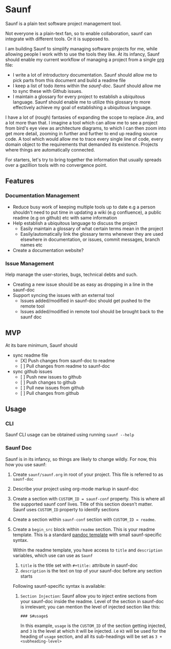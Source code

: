 # Saunf

Saunf is a plain text software project management tool.

Not everyone is a plain-text fan, so to enable collaboration, saunf can
integrate with different tools. Or it is supposed to.

I am building Saunf to simplify managing software projects for me, while
allowing people I work with to use the tools they like. At its infancy,
Saunf should enable my current workflow of managing a project from a
single [org](https://orgmode.org/) file:

-   I write a lot of introductory documentation. Saunf should allow me
    to pick parts from this document and build a readme file
-   I keep a list of todo items within the *saunf-doc*. Saunf should
    allow me to sync these with Github issues.
-   I maintain a glossary for every project to establish a ubiquitous
    language. Saunf should enable me to utilize this glossary to more
    effectively achieve my goal of establishing a ubiquitous language.

I have a lot of (rough) fantasies of expanding the scope to replace
Jira, and a lot more than that. I imagine a tool which can allow me to
see a project from bird's eye view as architecture diagrams, to which I
can then zoom into get more detail, zooming in further and further to
end up reading source code. A tool which would allow me to trace every
single line of code, every domain object to the requirements that
demanded its existence. Projects where things are automatically
connected.

For starters, let's try to bring together the information that usually
spreads over a gazillion tools with no convergence point.

## Features

### Documentation Management

-   Reduce busy work of keeping multiple tools up to date e.g a person
    shouldn't need to put time in updating a wiki (e.g confluence), a
    public readme (e.g on github) etc with same information
-   Help establish a ubiquitous language to discuss the project
    -   Easily maintain a glossary of what certain terms mean in the
        project
    -   Easily/automatically link the glossary terms whenever they are
        used elsewhere in documentation, or issues, commit messages,
        branch names etc
-   Create a documentation website?

### Issue Management

Help manage the user-stories, bugs, technical debts and such.

-   Creating a new issue should be as easy as dropping in a line in the
    saunf-doc
-   Support syncing the issues with an external tool
    -   Issues added/modified in saunf-doc should get pushed to the
        remote tool
    -   Issues added/modified in remote tool should be brought back to
        the saunf doc

## MVP

At its bare minimum, Saunf should

-   sync readme file
    -   \[X\] Push changes from saunf-doc to readme
    -   \[ \] Pull changes from readme to saunf-doc
-   sync github issues
    -   \[ \] Push new issues to github
    -   \[ \] Push changes to github
    -   \[ \] Pull new issues from github
    -   \[ \] Pull changes from github

## Usage

### CLI

Saunf CLI usage can be obtained using running `saunf --help`

### Saunf Doc

Saunf is in its infancy, so things are likely to change wildly. For now,
this how you use saunf:

1.  Create `saunf/saunf.org` in root of your project. This file is
    referred to as `saunf-doc`

2.  Describe your project using org-mode markup in saunf-doc

3.  Create a section with `CUSTOM_ID = saunf-conf` property. This is
    where all the supported saunf conf lives. Title of this section
    doesn't matter. Saunf uses `CUSTOM_ID` property to identify sections

4.  Create a section within `saunf-conf` section with
    `CUSTOM_ID = readme`.

5.  Create a `begin_src` block within `readme` section. This is your
    readme template. This is a standard [pandoc
    template](https://hackage.haskell.org/package/pandoc/docs/Text-Pandoc-Templates.html)
    with small saunf-specific syntax.

    Within the readme template, you have access to `title` and
    `description` variables, which use can use as `Saunf`

    1.  `title` is the title set with `#+title:` attribute in saunf-doc
    2.  `description` is the text on top of your saunf-doc before any
        section starts

    Following saunf-specific syntax is available:

    1.  `Section Injection`: Saunf allow you to inject entire sections
        from your saunf-doc inside the readme. Level of the section in
        saunf-doc is irrelevant; you can mention the level of injected
        section like this:

            ### $#usage$

        In this example, `usage` is the `CUSTOM_ID` of the section
        getting injected, and `3` is the level at which it will be
        injected. i.e `H3` will be used for the heading of `usage`
        section, and all its sub-headings will be set as
        `3 + <subheading-level>`
